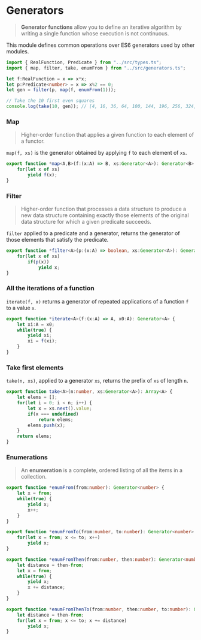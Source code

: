 
# Generators
> **Generator functions** allow you to define an iterative algorithm by writing
> a single function whose execution is not continuous.

This module defines common operations over ES6 generators used by other
modules.
```typescript
import { RealFunction, Predicate } from "../src/types.ts";
import { map, filter, take, enumFrom } from "../src/generators.ts";

let f:RealFunction = x => x*x;
let p:Predicate<number> = x => x%2 == 0;
let gen = filter(p, map(f, enumFrom(1)));

// Take the 10 first even squares
console.log(take(10, gen)); // [4, 16, 36, 64, 100, 144, 196, 256, 324, 400]
```

### Map
> Higher-order function that applies a given function to each element of a
> functor.

`map(f, xs)` is the generator obtained by applying `f` to each element of
`xs`.
```typescript
export function *map<A,B>(f:(x:A) => B, xs:Generator<A>): Generator<B> {
    for(let x of xs)
        yield f(x);
}
```

### Filter
> Higher-order function that processes a data structure to produce a new data
> structure containing exactly those elements of the original data structure
> for which a given predicate succeeds.

`filter` applied to a predicate and a generator, returns the generator of
those elements that satisfy the predicate.
```typescript
export function *filter<A>(p:(x:A) => boolean, xs:Generator<A>): Generator<A> {
    for(let x of xs)
        if(p(x))
            yield x;
}
```

### All the iterations of a function
`iterate(f, x)` returns a generator of repeated applications of a function
`f` to a value `x`.
```typescript
export function *iterate<A>(f:(x:A) => A, x0:A): Generator<A> {
    let xi:A = x0;
    while(true) {
        yield xi;
        xi = f(xi);
    }
}
```

### Take first elements
`take(n, xs)`, applied to a generator `xs`, returns the prefix of `xs` of
length `n`.
```typescript
export function take<A>(n:number, xs:Generator<A>): Array<A> {
    let elems = [];
    for(let i = 0; i < n; i++) {
        let x = xs.next().value;
        if(x === undefined)
            return elems;
        elems.push(x);
    }
    return elems;
}
```

### Enumerations
> An **enumeration** is a complete, ordered listing of all the items in a
> collection.

```typescript
export function *enumFrom(from:number): Generator<number> {
    let x = from;
    while(true) {
        yield x;
        x++;
    }
}

export function *enumFromTo(from:number, to:number): Generator<number> {
    for(let x = from; x <= to; x++)
        yield x;
}

export function *enumFromThen(from:number, then:number): Generator<number> {
    let distance = then-from;
    let x = from;
    while(true) {
        yield x;
        x += distance;
    }
}

export function *enumFromThenTo(from:number, then:number, to:number): Generator<number> {
    let distance = then-from;
    for(let x = from; x <= to; x += distance)
        yield x;
}
```

